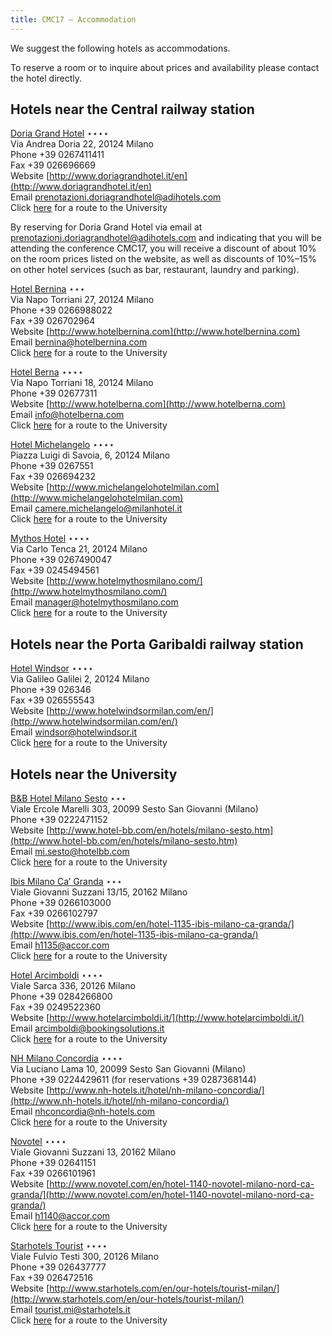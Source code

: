 ```yaml
---
title: CMC17 – Accommodation
---
```


We suggest the following hotels as accommodations.

To reserve a room or to inquire about prices and availability please contact the hotel directly.

Hotels near the Central railway station
---------------------------------------

[Doria Grand Hotel](http://www.doriagrandhotel.it/en) ⋆⋆⋆⋆  
Via Andrea Doria 22, 20124 Milano  
Phone +39 0267411411  
Fax  +39 026696669  
Website [http://www.doriagrandhotel.it/en](http://www.doriagrandhotel.it/en)  
Email [prenotazioni.doriagrandhotel@adihotels.com](mailto:prenotazioni.doriagrandhotel@adihotels.com)  
Click [here](https://goo.gl/maps/XXTwRVBJjit) for a route to the University

By reserving for Doria Grand Hotel via email at [prenotazioni.doriagrandhotel@adihotels.com](mailto:prenotazioni.doriagrandhotel@adihotels.com) and indicating that you will be attending the conference CMC17, you will receive a discount of about 10% on the room prices listed on the website, as well as discounts of 10%–15% on other hotel services (such as bar, restaurant, laundry and parking).

[Hotel Bernina](http://www.hotelbernina.com) ⋆⋆⋆  
Via Napo Torriani 27, 20124 Milano  
Phone +39 0266988022  
Fax +39 026702964  
Website [http://www.hotelbernina.com](http://www.hotelbernina.com)  
Email [bernina@hotelbernina.com](mailto:bernina@hotelbernina.com)  
Click [here](https://goo.gl/maps/Qzn9ZGch8dq) for a route to the University

[Hotel Berna](http://www.hotelberna.com) ⋆⋆⋆⋆  
Via Napo Torriani 18, 20124 Milano  
Phone +39 02677311  
Website [http://www.hotelberna.com](http://www.hotelberna.com)  
Email [info@hotelberna.com](mailto:info@hotelberna.com)  
Click [here](https://goo.gl/maps/QX1z5hmn7wn) for a route to the University

[Hotel Michelangelo](http://www.michelangelohotelmilan.com) ⋆⋆⋆⋆  
Piazza Luigi di Savoia, 6, 20124 Milano  
Phone +39 0267551  
Fax +39 026694232  
Website [http://www.michelangelohotelmilan.com](http://www.michelangelohotelmilan.com)  
Email [camere.michelangelo@milanhotel.it](mailto:camere.michelangelo@milanhotel.it)  
Click [here](https://goo.gl/maps/qyPprw8yfA62) for a route to the University

[Mythos Hotel](http://www.hotelmythosmilano.com/) ⋆⋆⋆⋆  
Via Carlo Tenca 21, 20124 Milano  
Phone +39 0267490047  
Fax +39 0245494561  
Website [http://www.hotelmythosmilano.com/](http://www.hotelmythosmilano.com/)  
Email [manager@hotelmythosmilano.com](mailto:manager@hotelmythosmilano.com)  
Click [here](https://goo.gl/maps/me2MsYZosCE2) for a route to the University

Hotels near the Porta Garibaldi railway station
-----------------------------------------------

[Hotel Windsor](http://www.hotelwindsormilan.com/en/) ⋆⋆⋆⋆  
Via Galileo Galilei 2, 20124 Milano  
Phone +39 026346  
Fax +39 026555543  
Website [http://www.hotelwindsormilan.com/en/](http://www.hotelwindsormilan.com/en/)  
Email [windsor@hotelwindsor.it](mailto:windsor@hotelwindsor.it)  
Click [here](https://goo.gl/maps/AS48KA1WzNz) for a route to the University

Hotels near the University
--------------------------

[B&B Hotel Milano Sesto](http://www.hotel-bb.com/en/hotels/milano-sesto.htm) ⋆⋆⋆  
Viale Ercole Marelli 303, 20099 Sesto San Giovanni (Milano)  
Phone +39 0222471152  
Website [http://www.hotel-bb.com/en/hotels/milano-sesto.htm](http://www.hotel-bb.com/en/hotels/milano-sesto.htm)  
Email [mi.sesto@hotelbb.com](mailto:mi.sesto@hotelbb.com)  
Click [here](https://goo.gl/maps/hQbsjKK2ncH2) for a route to the University

[Ibis Milano Ca’ Granda](http://www.ibis.com/en/hotel-1135-ibis-milano-ca-granda/) ⋆⋆⋆  
Viale Giovanni Suzzani 13/15, 20162 Milano  
Phone +39 0266103000  
Fax +39 0266102797  
Website [http://www.ibis.com/en/hotel-1135-ibis-milano-ca-granda/](http://www.ibis.com/en/hotel-1135-ibis-milano-ca-granda/)  
Email [h1135@accor.com](mailto:h1135@accor.com)  
Click [here](https://goo.gl/maps/YVAYFVyoLFC2) for a route to the University

[Hotel Arcimboldi](http://www.hotelarcimboldi.it/) ⋆⋆⋆⋆  
Viale Sarca 336, 20126 Milano  
Phone +39 0284266800  
Fax +39 0249522360  
Website [http://www.hotelarcimboldi.it/](http://www.hotelarcimboldi.it/)  
Email [arcimboldi@bookingsolutions.it](mailto:arcimboldi@bookingsolutions.it)  
Click [here](https://goo.gl/maps/43iYia4XR4B2) for a route to the University

[NH Milano Concordia](http://www.nh-hotels.it/hotel/nh-milano-concordia/) ⋆⋆⋆⋆  
Via Luciano Lama 10, 20099 Sesto San Giovanni (Milano)  
Phone +39 0224429611 (for reservations +39 0287368144)  
Website [http://www.nh-hotels.it/hotel/nh-milano-concordia/](http://www.nh-hotels.it/hotel/nh-milano-concordia/)  
Email [nhconcordia@nh-hotels.com](mailto:nhconcordia@nh-hotels.com)  
Click [here](https://goo.gl/maps/d46UpToaKzD2) for a route to the University

[Novotel](http://www.novotel.com/en/hotel-1140-novotel-milano-nord-ca-granda/) ⋆⋆⋆⋆  
Viale Giovanni Suzzani 13, 20162 Milano  
Phone +39 02641151  
Fax +39 0266101961  
Website [http://www.novotel.com/en/hotel-1140-novotel-milano-nord-ca-granda/](http://www.novotel.com/en/hotel-1140-novotel-milano-nord-ca-granda/)  
Email [h1140@accor.com](mailto:h1140@accor.com)  
Click [here](https://goo.gl/maps/DfQADakiA8x) for a route to the University

[Starhotels Tourist](http://www.starhotels.com/en/our-hotels/tourist-milan/) ⋆⋆⋆⋆  
Viale Fulvio Testi 300, 20126 Milano  
Phone +39 026437777  
Fax +39 026472516  
Website [http://www.starhotels.com/en/our-hotels/tourist-milan/](http://www.starhotels.com/en/our-hotels/tourist-milan/)  
Email [tourist.mi@starhotels.it](mailto:tourist.mi@starhotels.it)  
Click [here](https://goo.gl/maps/WeF2kFW5gKL2) for a route to the University
